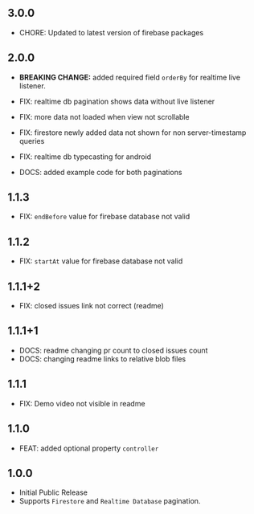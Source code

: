 ## 3.0.0

- CHORE: Updated to latest version of firebase packages

## 2.0.0

- **BREAKING CHANGE:** added required field `orderBy` for realtime live listener.

- FIX: realtime db pagination shows data without live listener
- FIX: more data not loaded when view not scrollable
- FIX: firestore newly added data not shown for non server-timestamp queries
- FIX: realtime db typecasting for android
- DOCS: added example code for both paginations

## 1.1.3

- FIX: `endBefore` value for firebase database not valid

## 1.1.2

- FIX: `startAt` value for firebase database not valid

## 1.1.1+2

- FIX: closed issues link not correct (readme)

## 1.1.1+1

- DOCS: readme changing pr count to closed issues count
- DOCS: changing readme links to relative blob files

## 1.1.1

- FIX: Demo video not visible in readme

## 1.1.0

- FEAT: added optional property `controller`

## 1.0.0

- Initial Public Release
- Supports `Firestore` and `Realtime Database` pagination.
